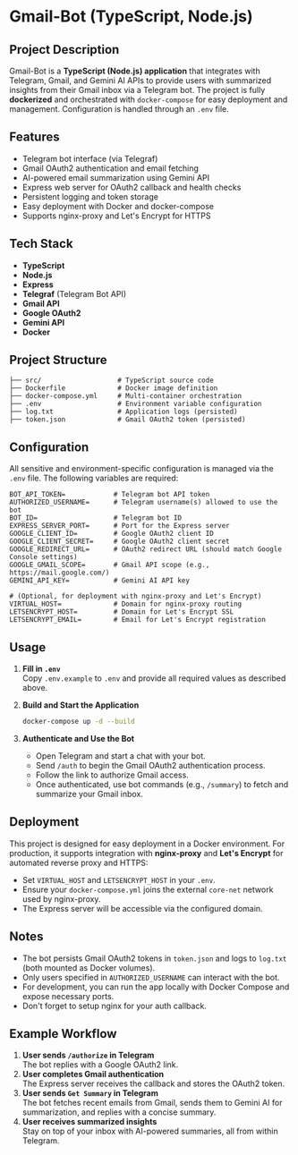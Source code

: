 # Gmail-Bot (TypeScript, Node.js)

## Project Description

Gmail-Bot is a **TypeScript (Node.js) application** that integrates with Telegram, Gmail, and Gemini AI APIs to provide users with summarized insights from their Gmail inbox via a Telegram bot. The project is fully **dockerized** and orchestrated with `docker-compose` for easy deployment and management. Configuration is handled through an `.env` file.

## Features

- Telegram bot interface (via Telegraf)
- Gmail OAuth2 authentication and email fetching
- AI-powered email summarization using Gemini API
- Express web server for OAuth2 callback and health checks
- Persistent logging and token storage
- Easy deployment with Docker and docker-compose
- Supports nginx-proxy and Let's Encrypt for HTTPS

## Tech Stack

- **TypeScript**
- **Node.js**
- **Express**
- **Telegraf** (Telegram Bot API)
- **Gmail API**
- **Google OAuth2**
- **Gemini API**
- **Docker**

## Project Structure

```
├── src/                   # TypeScript source code
├── Dockerfile             # Docker image definition
├── docker-compose.yml     # Multi-container orchestration
├── .env                   # Environment variable configuration
├── log.txt                # Application logs (persisted)
├── token.json             # Gmail OAuth2 token (persisted)
```

## Configuration

All sensitive and environment-specific configuration is managed via the `.env` file. The following variables are required:

```env
BOT_API_TOKEN=            # Telegram bot API token
AUTHORIZED_USERNAME=      # Telegram username(s) allowed to use the bot
BOT_ID=                   # Telegram bot ID
EXPRESS_SERVER_PORT=      # Port for the Express server
GOOGLE_CLIENT_ID=         # Google OAuth2 client ID
GOOGLE_CLIENT_SECRET=     # Google OAuth2 client secret
GOOGLE_REDIRECT_URL=      # OAuth2 redirect URL (should match Google Console settings)
GOOGLE_GMAIL_SCOPE=       # Gmail API scope (e.g., https://mail.google.com/)
GEMINI_API_KEY=           # Gemini AI API key

# (Optional, for deployment with nginx-proxy and Let's Encrypt)
VIRTUAL_HOST=             # Domain for nginx-proxy routing
LETSENCRYPT_HOST=         # Domain for Let's Encrypt SSL
LETSENCRYPT_EMAIL=        # Email for Let's Encrypt registration
```

## Usage

1. **Fill in `.env`**  
   Copy `.env.example` to `.env` and provide all required values as described above.

2. **Build and Start the Application**

   ```sh
   docker-compose up -d --build
   ```

3. **Authenticate and Use the Bot**
   - Open Telegram and start a chat with your bot.
   - Send `/auth` to begin the Gmail OAuth2 authentication process.
   - Follow the link to authorize Gmail access.
   - Once authenticated, use bot commands (e.g., `/summary`) to fetch and summarize your Gmail inbox.

## Deployment

This project is designed for easy deployment in a Docker environment. For production, it supports integration with **nginx-proxy** and **Let's Encrypt** for automated reverse proxy and HTTPS:

- Set `VIRTUAL_HOST` and `LETSENCRYPT_HOST` in your `.env`.
- Ensure your `docker-compose.yml` joins the external `core-net` network used by nginx-proxy.
- The Express server will be accessible via the configured domain.

## Notes

- The bot persists Gmail OAuth2 tokens in `token.json` and logs to `log.txt` (both mounted as Docker volumes).
- Only users specified in `AUTHORIZED_USERNAME` can interact with the bot.
- For development, you can run the app locally with Docker Compose and expose necessary ports.
- Don't forget to setup nginx for your auth callback.

## Example Workflow

1. **User sends `/authorize` in Telegram**  
   The bot replies with a Google OAuth2 link.
2. **User completes Gmail authentication**  
   The Express server receives the callback and stores the OAuth2 token.
3. **User sends `Get Summary` in Telegram**  
   The bot fetches recent emails from Gmail, sends them to Gemini AI for summarization, and replies with a concise summary.
4. **User receives summarized insights**  
   Stay on top of your inbox with AI-powered summaries, all from within Telegram.
